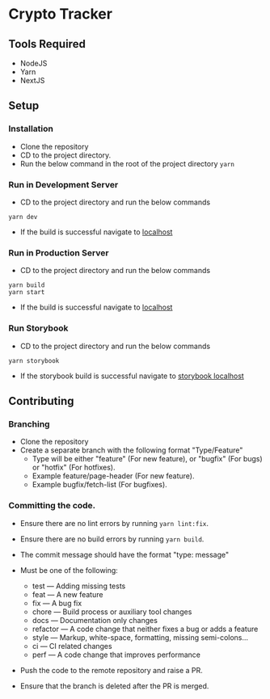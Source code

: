 # Crypto Tracker

## Tools Required

- NodeJS
- Yarn
- NextJS

## Setup

### Installation

- Clone the repository
- CD to the project directory.
- Run the below command in the root of the project directory `yarn`

### Run in Development Server

- CD to the project directory and run the below commands

```
yarn dev
```

- If the build is successful navigate to [localhost](http://localhost:8100/)

### Run in Production Server

- CD to the project directory and run the below commands

```
yarn build
yarn start
```

- If the build is successful navigate to [localhost](http://localhost:8100/)

### Run Storybook

- CD to the project directory and run the below commands

```
yarn storybook
```

- If the storybook build is successful navigate to [storybook localhost](http://localhost:6006)

## Contributing

### Branching

- Clone the repository
- Create a separate branch with the following format "Type/Feature"
  - Type will be either "feature" (For new feature), or "bugfix" (For bugs) or "hotfix" (For hotfixes).
  - Example feature/page-header (For new feature).
  - Example bugfix/fetch-list (For bugfixes).

### Committing the code.

- Ensure there are no lint errors by running `yarn lint:fix`.

- Ensure there are no build errors by running `yarn build`.

- The commit message should have the format "type: message"

- Must be one of the following:

  - test — Adding missing tests
  - feat — A new feature
  - fix — A bug fix
  - chore — Build process or auxiliary tool changes
  - docs — Documentation only changes
  - refactor — A code change that neither fixes a bug or adds a feature
  - style — Markup, white-space, formatting, missing semi-colons...
  - ci — CI related changes
  - perf — A code change that improves performance

- Push the code to the remote repository and raise a PR.
- Ensure that the branch is deleted after the PR is merged.
